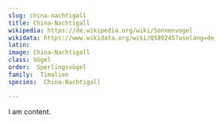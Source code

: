 ```yaml
---
slug: china-nachtigall
title: China-Nachtigall
wikipedia: https://de.wikipedia.org/wiki/Sonnenvogel
wikidata: https://www.wikidata.org/wiki/Q589245?uselang=de
latin:
image: China-Nachtigall
class: Vögel
order:  Sperlingsvögel
family:  Timalien
species:  China-Nachtigall

---
```


I am content.
